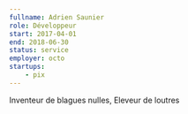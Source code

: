 ```yaml
---
fullname: Adrien Saunier
role: Développeur
start: 2017-04-01
end: 2018-06-30
status: service
employer: octo
startups:
    - pix
---
```


Inventeur de blagues nulles, Eleveur de loutres
